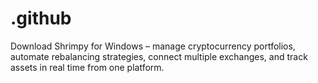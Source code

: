 # .github
 Download Shrimpy for Windows – manage cryptocurrency portfolios, automate rebalancing strategies, connect multiple exchanges, and track assets in real time from one platform.
